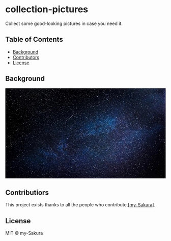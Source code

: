 # collection-pictures
Collect some good-looking pictures in case you need it.

## Table of Contents
- [Background](https://github.com/my-Sakura/collection-pictures#background)
- [Contributors](https://github.com/my-Sakura/collection-pictures#contributiors)
- [License](https://github.com/my-Sakura/collection-pictures#license)

## Background
![](https://github.com/my-Sakura/collection-pictures/blob/main/background/starray-sky.jpeg)
## Contributiors
This project exists thanks to all the people who contribute.[[my-Sakura](github.com/my-Sakura)].
## License
MIT © my-Sakura

